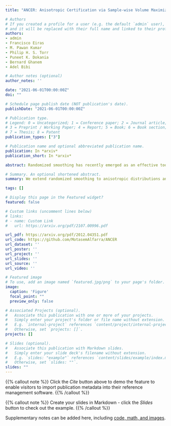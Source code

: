 ```yaml
---
title: "ANCER: Anisotropic Certification via Sample-wise Volume Maximization"

# Authors
# If you created a profile for a user (e.g. the default `admin` user), write the username (folder name) here 
# and it will be replaced with their full name and linked to their profile.
authors:
- admin
- Francisco Eiras
- M. Pawan Kumar
- Philip H. S. Torr
- Puneet K. Dokania
- Bernard Ghanem
- Adel Bibi

# Author notes (optional)
author_notes: ''

date: "2021-06-01T00:00:00Z"
doi: ""

# Schedule page publish date (NOT publication's date).
publishDate: "2021-06-01T00:00:00Z"

# Publication type.
# Legend: 0 = Uncategorized; 1 = Conference paper; 2 = Journal article;
# 3 = Preprint / Working Paper; 4 = Report; 5 = Book; 6 = Book section;
# 7 = Thesis; 8 = Patent
publication_types: ["3"]

# Publication name and optional abbreviated publication name.
publication: In *arxiv*
publication_short: In *arxiv*

abstract: Randomized smoothing has recently emerged as an effective tool that enables certification of deep neural network classifiers at scale. All prior art on randomized smoothing has focused on isotropic ℓp certification, which has the advantage of yielding certificates that can be easily compared among isotropic methods via ℓp-norm radius. However, isotropic certification limits the region that can be certified around an input to worst-case adversaries, i.e., it cannot reason about other "close", potentially large, constant prediction safe regions. To alleviate this issue, (i) we theoretically extend the isotropic randomized smoothing ℓ1 and ℓ2 certificates to their generalized anisotropic counterparts following a simplified analysis. Moreover, (ii) we propose evaluation metrics allowing for the comparison of general certificates - a certificate is superior to another if it certifies a superset region - with the quantification of each certificate through the volume of the certified region. We introduce ANCER, a practical framework for obtaining anisotropic certificates for a given test set sample via volume maximization. Our empirical results demonstrate that ANCER achieves state-of-the-art ℓ1 and ℓ2 certified accuracy on both CIFAR-10 and ImageNet at multiple radii, while certifying substantially larger regions in terms of volume, thus highlighting the benefits of moving away from isotropic analysis. 

# Summary. An optional shortened abstract.
summary: We extend randomized smoothing to anisotropic distributions and optimize the anisotropic smoothing parameters per input point in randomized smoothing.

tags: []

# Display this page in the Featured widget?
featured: false

# Custom links (uncomment lines below)
# links:
# - name: Custom Link
#   url: https://arxiv.org/pdf/2107.00996.pdf

url_pdf: https://arxiv.org/pdf/2012.04351.pdf
url_code: https://github.com/MotasemAlfarra/ANCER
url_dataset: ''
url_poster: ''
url_project: ''
url_slides: ''
url_source: ''
url_video: ''

# Featured image
# To use, add an image named `featured.jpg/png` to your page's folder. 
image:
  caption: 'Figure'
  focal_point: ""
  preview_only: false

# Associated Projects (optional).
#   Associate this publication with one or more of your projects.
#   Simply enter your project's folder or file name without extension.
#   E.g. `internal-project` references `content/project/internal-project/index.md`.
#   Otherwise, set `projects: []`.
projects: []

# Slides (optional).
#   Associate this publication with Markdown slides.
#   Simply enter your slide deck's filename without extension.
#   E.g. `slides: "example"` references `content/slides/example/index.md`.
#   Otherwise, set `slides: ""`.
slides: ""
---
```


{{% callout note %}}
Click the *Cite* button above to demo the feature to enable visitors to import publication metadata into their reference management software.
{{% /callout %}}

{{% callout note %}}
Create your slides in Markdown - click the *Slides* button to check out the example.
{{% /callout %}}

Supplementary notes can be added here, including [code, math, and images](https://wowchemy.com/docs/writing-markdown-latex/).
